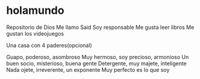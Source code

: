 # holamundo
Repositorio de Dios
Me llamo Said
Soy responsable
Me gusta leer libros
Me gustan los videojuegos 

Una casa con 4 paderes(opcional)



Guapo, poderoso, asombroso
Muy hermoso, soy precioso, armonioso
Un buen socio, misterioso, buena gente
Detergente, muy majete, inteligente
Nada ojete, irreverente, un exponente
Muy perfecto es lo que soy
